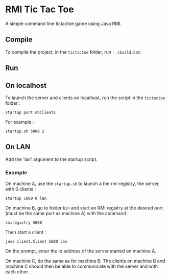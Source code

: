 # RMI Tic Tac Toe

A simple command line tictactoe game using Java RMI.

## Compile

To compile the project, in the `tictactoe` folder, run : `.\build.bat`.

## Run

## On localhost

To launch the server and clients on localhost, run the script in the `tictactoe` folder :

```
startup port nbClients
```

For example :

```
startup.sh 5000 2
```

## On LAN

Add the 'lan' argument to the startup script.

### Example

On machine A, use the `startup.sh` to launch a the rmi registry, the server, with 0 clients :

```
startup 5000 0 lan
```

On machine B, go to folder `bin` and start an RMI regsitry at the desired port (must be the same port as machine A) with the command :

```
rmiregistry 5000
```

Then start a client :

```
java client.Client 5000 lan
```

On the prompt, enter the ip address of the server started on machine A.

On machine C, do the same as for machine B. The clients on machine B and machine C should then be able to communicate with the server and with each other.

